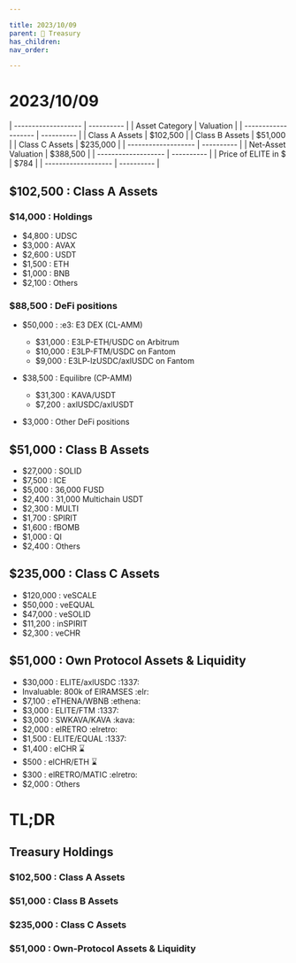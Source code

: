 ```yaml
---

title: 2023/10/09
parent: 👑 Treasury
has_children:
nav_order:

---
```


# 2023/10/09

| ------------------- | ---------- |
| Asset Category      |  Valuation |
| ------------------- | ---------- |
| Class A Assets      |   $102,500 |
| Class B Assets      |    $51,000 |
| Class C Assets      |   $235,000 |
| ------------------- | ---------- |
| Net-Asset Valuation |   $388,500 |
| ------------------- | ---------- |
| Price of ELITE in $ |       $784 |
| ------------------- | ---------- |

## $102,500 : Class A Assets

### $14,000 : Holdings
- $4,800 : UDSC
- $3,000 : AVAX
- $2,600 : USDT
- $1,500 : ETH
- $1,000 : BNB
- $2,100 : Others

### $88,500 : DeFi positions
- $50,000 : :e3: E3 DEX (CL-AMM)
  - $31,000 : E3LP-ETH/USDC on Arbitrum
  - $10,000 : E3LP-FTM/USDC on Fantom
  - $9,000 : E3LP-lzUSDC/axlUSDC on Fantom

- $38,500 : Equilibre (CP-AMM)
  - $31,300 : KAVA/USDT
  - $7,200 : axlUSDC/axlUSDT

- $3,000 : Other DeFi positions

## $51,000 : Class B Assets
- $27,000 : SOLID
- $7,500 : ICE
- $5,000 : 36,000 FUSD
- $2,400 : 31,000 Multichain USDT
- $2,300 : MULTI
- $1,700 : SPIRIT
- $1,600 : fBOMB
- $1,000 : QI
- $2,400 : Others

## $235,000 : Class C Assets
- $120,000 : veSCALE
- $50,000 : veEQUAL
- $47,000 : veSOLID
- $11,200 : inSPIRIT
- $2,300 : veCHR

## $51,000 : Own Protocol Assets & Liquidity
- $30,000 : ELITE/axlUSDC :1337:
- Invaluable: 800k of ElRAMSES :elr:
- $7,100 : eTHENA/WBNB :ethena:
- $3,000 : ELITE/FTM :1337:
- $3,000 : SWKAVA/KAVA :kava:
- $2,000 : elRETRO :elretro:
- $1,500 : ELITE/EQUAL :1337:
- $1,400 : elCHR :hourglass:
- $500 : elCHR/ETH :hourglass:
- $300 : elRETRO/MATIC :elretro:
- $2,000 : Others

# TL;DR
## Treasury Holdings
### $102,500 : Class A Assets
### $51,000 : Class B Assets
### $235,000 : Class C Assets
### $51,000 : Own-Protocol Assets & Liquidity